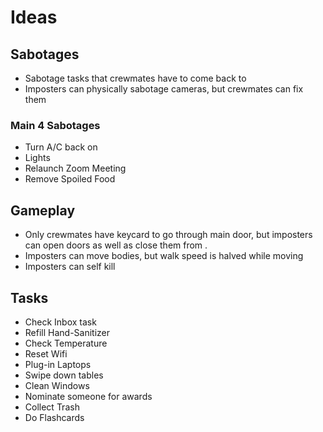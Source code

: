 # Ideas

## Sabotages
- Sabotage tasks that crewmates have to come back to
- Imposters can physically sabotage cameras, but crewmates can fix them

### Main 4 Sabotages
- Turn A/C back on
- Lights
- Relaunch Zoom Meeting
- Remove Spoiled Food

## Gameplay
- Only crewmates have keycard to go through main door, but imposters can open doors as well as close them from .
- Imposters can move bodies, but walk speed is halved while moving
- Imposters can self kill

## Tasks
- Check Inbox task
- Refill Hand-Sanitizer
- Check Temperature
- Reset Wifi
- Plug-in Laptops
- Swipe down tables
- Clean Windows
- Nominate someone for awards
- Collect Trash
- Do Flashcards